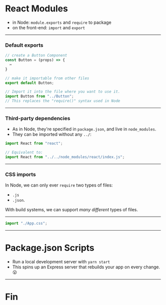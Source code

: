 # React Modules

- in Node: `module.exports` and `require` to package
- on the front-end: `import` and `export`

---

### Default exports

```js
// create a Button Component
const Button = (props) => {
  ✂️
}

// make it importable from other files
export default Button;
```

```js
// Import it into the file where you want to use it.
import Button from "../Button";
// This replaces the "require()" syntax used in Node
```

---

### Third-party dependencies

- As in Node, they're specified in `package.json`, and live in `node_modules`.
- They can be imported without any `../`:

```js
import React from "react";

// Equivalent to:
import React from "../../node_modules/react/index.js";
```

---

### CSS imports

In Node, we can only ever `require` two types of files:

- `.js`
- `.json`.

With build systems, we can support _many different_ types of files.

---

```js
import "./App.css";
```

---

# Package.json Scripts

- Run a local development server with `yarn start`
- This spins up an Express server that rebuilds your app on every change. 😮

---

# Fin
